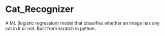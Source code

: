 # Cat_Recognizer
A ML (logistic regression) model that classifies whether an image has any cat in it or not. Built from scratch in python.
